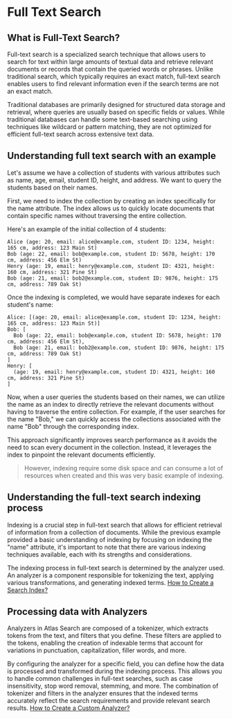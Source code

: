 # Full Text Search

## What is Full-Text Search?

Full-text search is a specialized search technique that allows users to search for text within large amounts of textual data and retrieve relevant documents or records that contain the queried words or phrases. Unlike traditional search, which typically requires an exact match, full-text search enables users to find relevant information even if the search terms are not an exact match.

Traditional databases are primarily designed for structured data storage and retrieval, where queries are usually based on specific fields or values. While traditional databases can handle some text-based searching using techniques like wildcard or pattern matching, they are not optimized for efficient full-text search across extensive text data.

## Understanding full text search with an example

Let's assume we have a collection of students with various attributes such as name, age, email, student ID, height, and address. We want to query the students based on their names.

First, we need to index the collection by creating an index specifically for the name attribute. The index allows us to quickly locate documents that contain specific names without traversing the entire collection.

Here's an example of the initial collection of 4 students:

```
Alice (age: 20, email: alice@example.com, student ID: 1234, height: 165 cm, address: 123 Main St)
Bob (age: 22, email: bob@example.com, student ID: 5678, height: 170 cm, address: 456 Elm St)
Henry (age: 19, email: henry@example.com, student ID: 4321, height: 160 cm, address: 321 Pine St)
Bob (age: 21, email: bob2@example.com, student ID: 9876, height: 175 cm, address: 789 Oak St)
```

Once the indexing is completed, we would have separate indexes for each student's name:

```
Alice: [(age: 20, email: alice@example.com, student ID: 1234, height: 165 cm, address: 123 Main St)]
Bob: [
  Bob (age: 22, email: bob@example.com, student ID: 5678, height: 170 cm, address: 456 Elm St),
  Bob (age: 21, email: bob2@example.com, student ID: 9876, height: 175 cm, address: 789 Oak St)
]
Henry: [
  (age: 19, email: henry@example.com, student ID: 4321, height: 160 cm, address: 321 Pine St)
]
```

Now, when a user queries the students based on their names, we can utilize the name as an index to directly retrieve the relevant documents without having to traverse the entire collection. For example, if the user searches for the name "Bob," we can quickly access the collections associated with the name "Bob" through the corresponding index.

This approach significantly improves search performance as it avoids the need to scan every document in the collection. Instead, it leverages the index to pinpoint the relevant documents efficiently.

> However, indexing require some disk space and can consume a lot of resources when created and this was very basic example of indexing.

## Understanding the full-text search indexing process

Indexing is a crucial step in full-text search that allows for efficient retrieval of information from a collection of documents. While the previous example provided a basic understanding of indexing by focusing on indexing the "name" attribute, it's important to note that there are various indexing techniques available, each with its strengths and considerations.

The indexing process in full-text search is determined by the analyzer used. An analyzer is a component responsible for tokenizing the text, applying various transformations, and generating indexed terms.
[How to Create a Search Index?]()

## Processing data with Analyzers

Analyzers in Atlas Search are composed of a tokenizer, which extracts tokens from the text, and filters that you define. These filters are applied to the tokens, enabling the creation of indexable terms that account for variations in punctuation, capitalization, filler words, and more.

By configuring the analyzer for a specific field, you can define how the data is processed and transformed during the indexing process. This allows you to handle common challenges in full-text searches, such as case insensitivity, stop word removal, stemming, and more. The combination of tokenizer and filters in the analyzer ensures that the indexed terms accurately reflect the search requirements and provide relevant search results.
[How to Create a Custom Analyzer?]()
